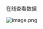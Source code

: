 在线查看数据

![image.png](https://img1.jcloudcs.com/cms/d6294e96-7f9d-435c-b118-01d56e5fa8ad20180514222723.png)